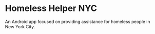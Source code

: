 Homeless Helper NYC
============

An Android app focused on providing assistance for homeless people in New York City.
